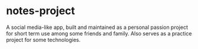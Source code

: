 # notes-project
A social media-like app, built and maintained as a personal passion project  for short term use among some friends and family. Also serves as a practice project for some technologies.
